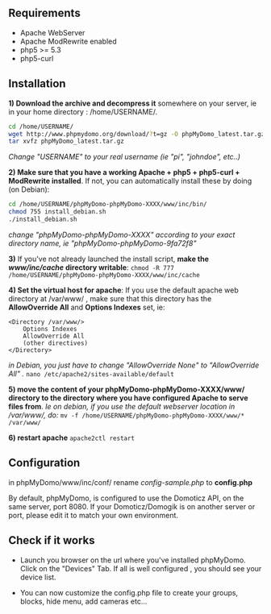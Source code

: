
## Requirements ############################################

- Apache WebServer
- Apache ModRewrite enabled
- php5 >= 5.3
- php5-curl



## Installation ##############################################
__1) Download the archive and decompress it__ somewhere on your server, ie in your home directory : /home/USERNAME/.
```sh
cd /home/USERNAME/
wget http://www.phpmydomo.org/download/?t=gz -O phpMyDomo_latest.tar.gz
tar xvfz phpMyDomo_latest.tar.gz
```
_Change "USERNAME" to your real username (ie "pi", "johndoe", etc..)_


__2) Make sure that you have a working Apache + php5 + php5-curl + ModRewrite installed__. If not, you can automatically install these by doing (on Debian):
```sh
cd /home/USERNAME/phpMyDomo-phpMyDomo-XXXX/www/inc/bin/
chmod 755 install_debian.sh
./install_debian.sh
```
_change "phpMyDomo-phpMyDomo-XXXX" according to your exact directory name, ie "phpMyDomo-phpMyDomo-9fa72f8"_


__3)__ If you've not already launched the install script, __make the _www/inc/cache_ directory writable__:
`chmod -R 777 /home/USERNAME/phpMyDomo-phpMyDomo-XXXX/www/inc/cache`


__4) Set the virtual host for apache__: 
If you use the default apache web directory at /var/www/ , make sure that this directory has the __AllowOverride All__ and __Options Indexes__ set, ie:

```
<Directory /var/www/>	
	Options Indexes
	AllowOverride All
	(other directives)
</Directory>
```

_in Debian, you just have to change "AllowOverride None" to "AllowOverride All" ._
`nano /etc/apache2/sites-available/default`

__5) move the content of your phpMyDomo-phpMyDomo-XXXX/www/ directory to the directory where you have configured Apache to serve files from__.
_Ie on debian, if you use the default webserver location in /var/www/, do:_
`mv -f /home/USERNAME/phpMyDomo-phpMyDomo-XXXX/www/* /var/www/`

__6) restart apache__
`apache2ctl restart`


## Configuration ##########################################

in phpMyDomo/www/inc/conf/
rename _config-sample.php_ to __config.php__

By default, phpMyDomo, is configured to use the Domoticz API, on the same server, port 8080. If your Domoticz/Domogik is on another server or port, please edit it to match your own environment.


## Check if it works #########################################

- Launch you browser on the url where you've installed phpMyDomo.
 Click on the "Devices" Tab. If all is well configured , you should see your device list.

- You can now customize the config.php file to create your groups, blocks, hide menu, add cameras etc...

